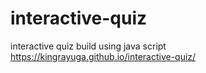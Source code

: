 # interactive-quiz
interactive quiz build using java script https://kingrayuga.github.io/interactive-quiz/
